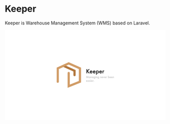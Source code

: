 # Keeper
Keeper is Warehouse Management System (WMS) based on Laravel. 

![Preview](https://github.com/mrandika/web-keeper/blob/main/Keeper.png?raw=true)